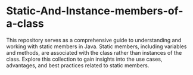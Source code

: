 # Static-And-Instance-members-of-a-class
This repository serves as a comprehensive guide to understanding and working with static members in Java.  Static members, including variables and methods, are associated with the class rather than instances of the class.  Explore this collection to gain insights into the use cases, advantages, and best practices related to static members.
